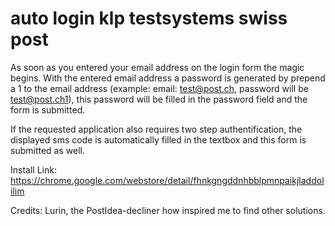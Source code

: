 # auto login klp testsystems swiss post

As soon as you entered your email address on the login form the magic begins.
With the entered email address a password is generated by prepend a 1 to the email address (example: email: test@post.ch, password will be test@post.ch1), this password will be filled in the password field and the form is submitted.

If the requested application also requires two step authentification, the displayed sms code is automatically filled in the textbox and this form is submitted as well.

Install Link:  
https://chrome.google.com/webstore/detail/fhnkgngddnhbblpmnpaikjladdolilim

Credits: Lurin, the PostIdea-decliner how inspired me to find other solutions.
